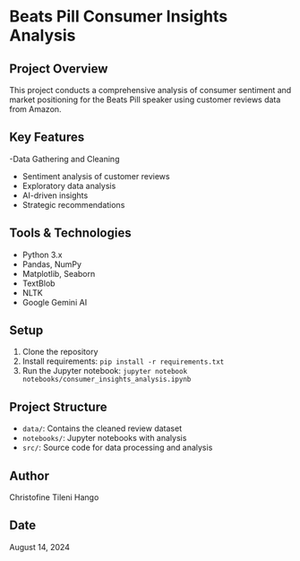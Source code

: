 # Beats Pill Consumer Insights Analysis

## Project Overview
This project conducts a comprehensive analysis of consumer sentiment and market positioning for the Beats Pill speaker using customer reviews data from Amazon.

## Key Features
-Data Gathering and Cleaning
- Sentiment analysis of customer reviews
- Exploratory data analysis
- AI-driven insights
- Strategic recommendations

## Tools & Technologies
- Python 3.x
- Pandas, NumPy
- Matplotlib, Seaborn
- TextBlob
- NLTK
- Google Gemini AI

## Setup
1. Clone the repository
2. Install requirements: `pip install -r requirements.txt`
3. Run the Jupyter notebook: `jupyter notebook notebooks/consumer_insights_analysis.ipynb`

## Project Structure
- `data/`: Contains the cleaned review dataset
- `notebooks/`: Jupyter notebooks with analysis
- `src/`: Source code for data processing and analysis

## Author
Christofine Tileni Hango

## Date
August 14, 2024
